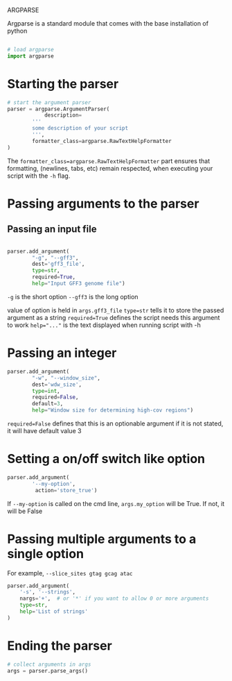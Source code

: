 ARGPARSE

Argparse is a standard module that comes with the base installation of python

```python

# load argparse
import argparse
```

# Starting the parser

```python
# start the argument parser
parser = argparse.ArgumentParser(
            description=
        '''
        some description of your script
        ''',
        formatter_class=argparse.RawTextHelpFormatter
)
```

The `formatter_class=argparse.RawTextHelpFormatter` part ensures that formatting,
(newlines, tabs, etc) remain respected, when executing your script with the `-h` flag.

# Passing arguments to the parser

## Passing an input file 

```python

parser.add_argument(
        "-g", "--gff3",
        dest='gff3_file',
        type=str,
        required=True,
        help="Input GFF3 genome file")
```

`-g` is the short option
`--gff3` is the long option

value of option is held in `args.gff3_file`
`type=str` tells it to store the passed argument as a string
`required=True` defines the script needs this argument to work
`help="..."` is the text displayed when running script with -h


# Passing an integer 

```python
parser.add_argument(
        "-w", "--window_size",
        dest='wdw_size',
        type=int,
        required=False,
        default=3,
        help="Window size for determining high-cov regions")
```

`required=False` defines that this is an optionable argument
if it is not stated, it will have default value 3

# Setting a on/off switch like option

```python
parser.add_argument(
        '--my-option',
         action='store_true')
```

If `--my-option` is called on the cmd line, `args.my_option` will be True.
If not, it will be False

# Passing multiple arguments to a single option

For example, `--slice_sites gtag gcag atac`

```python
parser.add_argument(
    '-s', '--strings',
    nargs='+',  # or '*' if you want to allow 0 or more arguments
    type=str,
    help='List of strings'
)
```

# Ending the parser

```python
# collect arguments in args
args = parser.parse_args()
```

